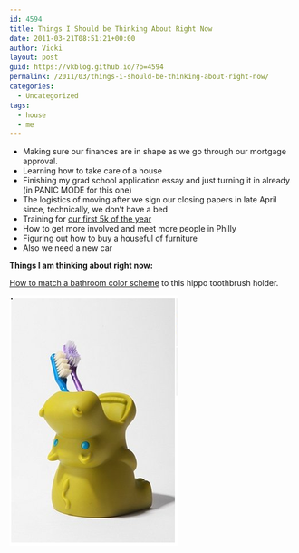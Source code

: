 ```yaml
---
id: 4594
title: Things I Should be Thinking About Right Now
date: 2011-03-21T08:51:21+00:00
author: Vicki
layout: post
guid: https://vkblog.github.io/?p=4594
permalink: /2011/03/things-i-should-be-thinking-about-right-now/
categories:
  - Uncategorized
tags:
  - house
  - me
---
```

  * Making sure our finances are in shape as we go through our mortgage approval.
  * Learning how to take care of a house
  * Finishing my grad school application essay and just turning it in already (in PANIC MODE for this one)
  * The logistics of moving after we sign our closing papers in late April since, technically, we don&#8217;t have a bed
  * Training for [our first 5k of the year](http://jasgp.org/cherryblossomfestival/index.php/Featured-Events/5K-Run-2010.html)
  * How to get more involved and meet more people in Philly
  * Figuring out how to buy a houseful of furniture
  * Also we need a new car

**Things I am thinking about right now:** 

[How to match a bathroom color scheme](http://www.urbanoutfitters.com/urban/catalog/productdetail.jsp?itemdescription=true&itemCount=80&startValue=1&selectedProductColor=&sortby=&id=19496272&parentid=A_DECORATE&sortProperties=+subCategoryPosition,+product.marketingPriority&navCount=54&navAction=jump&color=&pushId=A_DECORATE&popId=APARTMENT&prepushId=&selectedProductSize=) to this hippo toothbrush holder.

[<img class="aligncenter size-full wp-image-4595" title="hippo" src="https://raw.githubusercontent.com/vkblog/vkblog.github.io/master/public/img/2011/03/hippo.png" alt="" width="298" height="441" />](https://raw.githubusercontent.com/vkblog/vkblog.github.io/master/public/img/2011/03/hippo.png)